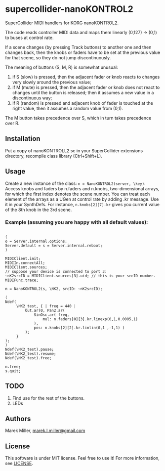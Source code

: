 # supercollider-nanoKONTROL2
SuperCollider MIDI handlers for KORG nanoKONTROL2.

The code reads controller MIDI data and maps them linearly (0,127) -> (0,1)
to buses at control rate.

If a scene changes (by pressing Track buttons) to another one and then
changes back, then the knobs or faders have to be set at the previous value
for that scene, so they do not jump discontinuously.

The meaning of buttons (S, M, R) is somewhat unusual:

1. if S (slow) is pressed, then the adjacent fader or knob reacts to
   changes very slowly around the previous value;
2. if M (mute) is pressed, then the adjacent fader or knob does not react
   to changes until the button is released; then it assumes a new value
   in a discontinuous way;
3. if R (random) is pressed and adjacent knob of fader is touched at
   the right value, then it assumes a random value from (0,1).

The M button takes precedence over S, which in turn takes precedence over R.



## Installation
Put a copy of nanoKONTROLL2.sc in your SuperCollider extensions directory,
recompile class library (Ctrl+Shift+L).

## Usage
Create a new instance of the class: `n = NanoKONTROL2(server, \key)`.
Access knobs and faders by n.faders and n.knobs, two-dimensional arrays, for
which the first index denotes the scene number. You can treat each element
of the arrays as a UGen at control rate by adding .kr message.  Use it in
your SynthDefs. For instance, `n.knobs[2][7].kr` gives you current value of
the 8th knob in the 3rd scene.


### Example (assuming you are happy with all default values):
```SuperCollider

(
o = Server.internal.options;
Server.default = s = Server.internal.reboot;
)

MIDIClient.init;
MIDIIn.connectAll;
MIDIClient.sources;
// suppose your device is connected to port 3:
~nK2srcID = MIDIClient.sources[3].uid; // this is your srcID number.
MIDIFunc.trace;

n = NanoKONTROL2(s, \NK2, srcID: ~nK2srcID);

(
Ndef(
     \NK2_test, { | freq = 440 |
         Out.ar(0, Pan2.ar(
             SinOsc.ar( freq,
                 mul: n.faders[0][3].kr.linexp(0,1,0.0005,1)
             ),
             pos: n.knobs[2][2].kr.linlin(0,1 ,-1,1) )
         );
     }
);
)
Ndef(\NK2_test).pause;
Ndef(\NK2_test).resume;
Ndef(\NK2_test).free;

n.free;
s.quit;
```


## TODO
1. Find use for the rest of the buttons.
2. LEDs


## Authors
Marek Miller, <marek.l.miller@gmail.com>


## License
This software is under MIT license.  Feel free to use it!  For more information, see [LICENSE](./LICENSE).

